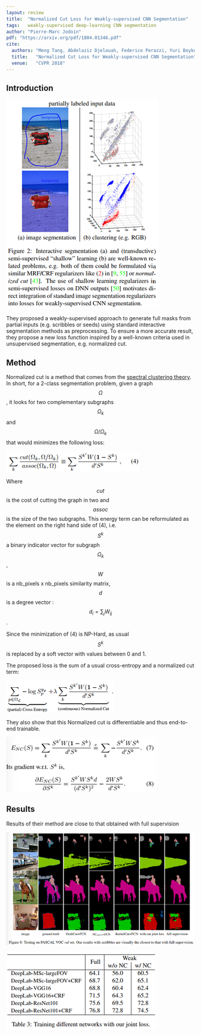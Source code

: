 ```yaml
---
layout: review
title:  "Normalized Cut Loss for Weakly-supervised CNN Segmentation"
tags:   weakly-supervised deep-learning CNN segmentation 
author: "Pierre-Marc Jodoin"
pdf: "https://arxiv.org/pdf/1804.01346.pdf"
cite:
  authors: "Meng Tang, Abdelaziz Djelouah, Federico Perazzi, Yuri Boykov, Christopher Schroers"
  title:   "Normalized Cut Loss for Weakly-supervised CNN Segmentation"
  venue:   "CVPR 2018"
---
```


## Introduction

![](/deep-learning/images/nc/sc01.png)

They proposed a weakly-supervised approach to generate full masks from partial inputs (e.g. scribbles or seeds) using standard interactive segmentation methods as preprocessing.  To ensure a more accurate result, they propose a new loss function inspired by a well-known criteria used in  unsupervised segmentation, e.g. normalized cut.

## Method

Normalized cut is a method that comes from the [spectral clustering theory](https://arxiv.org/pdf/0711.0189.pdf).  In short, for a 2-class segmentation problem, given a graph $$\Omega$$, it looks for two complementary subgraphs $$\Omega_k$$ and $$\Omega/\Omega_k$$ that would minimizes the following loss:


![](/deep-learning/images/nc/sc02.png)

Where $$cut$$ is the cost of cutting the graph in two and $$assoc$$ is the size of the two subgraphs.  This energy term can be reformulated as the element on the right hand side of (4), i.e. $$S^k$$ a binary indicator vector for subgraph $$\Omega_k$$, $$W$$ is a nb_pixels x nb_pixels similarity matrix, $$d$$ is a degree vector : $$d_i =\sum_j W_{ij}$$.

Since the minimization of (4) is NP-Hard, as usual $$S^k$$ is replaced by a soft vector with values between 0 and 1.

The proposed loss is the sum of a usual cross-entropy and a normalized cut term:


![](/deep-learning/images/nc/sc03.png)

They also show that this Normalized cut is differentiable and thus end-to-end trainable.
 
![](/deep-learning/images/nc/sc04.png)

## Results

Results of their method are close to that obtained with full supervision

![](/deep-learning/images/nc/sc05.png)

![](/deep-learning/images/nc/sc06.png)



